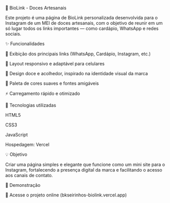 🍓 BioLink - Doces Artesanais

Este projeto é uma página de BioLink personalizada desenvolvida para o Instagram de um MEI de doces artesanais, com o objetivo de reunir em um só lugar todos os links importantes — como cardápio, WhatsApp e redes sociais.

✨ Funcionalidades

🍫 Exibição dos principais links (WhatsApp, Cardápio, Instagram, etc.)

🍪 Layout responsivo e adaptável para celulares

🍓 Design doce e acolhedor, inspirado na identidade visual da marca

🎨 Paleta de cores suaves e fontes amigáveis

⚡ Carregamento rápido e otimizado

🧁 Tecnologias utilizadas

HTML5

CSS3

JavaScript 

Hospedagem: Vercel 

💡 Objetivo

Criar uma página simples e elegante que funcione como um mini site para o Instagram, fortalecendo a presença digital da marca e facilitando o acesso aos canais de contato.

🚀 Demonstração

🔗 Acesse o projeto online
 (bkseirinhos-biolink.vercel.app)

